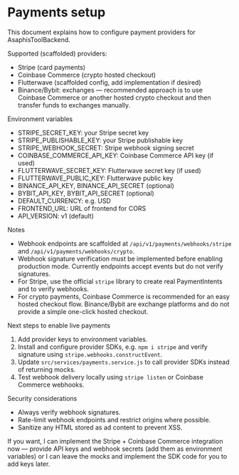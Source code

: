 # Payments setup

This document explains how to configure payment providers for AsaphisToolBackend.

Supported (scaffolded) providers:
- Stripe (card payments)
- Coinbase Commerce (crypto hosted checkout)
- Flutterwave (scaffolded config, add implementation if desired)
- Binance/Bybit: exchanges — recommended approach is to use Coinbase Commerce or another hosted crypto checkout and then transfer funds to exchanges manually.

Environment variables
- STRIPE_SECRET_KEY: your Stripe secret key
- STRIPE_PUBLISHABLE_KEY: your Stripe publishable key
- STRIPE_WEBHOOK_SECRET: Stripe webhook signing secret
- COINBASE_COMMERCE_API_KEY: Coinbase Commerce API key (if used)
- FLUTTERWAVE_SECRET_KEY: Flutterwave secret key (if used)
- FLUTTERWAVE_PUBLIC_KEY: Flutterwave public key
- BINANCE_API_KEY, BINANCE_API_SECRET (optional)
- BYBIT_API_KEY, BYBIT_API_SECRET (optional)
- DEFAULT_CURRENCY: e.g. USD
- FRONTEND_URL: URL of frontend for CORS
- API_VERSION: v1 (default)

Notes
- Webhook endpoints are scaffolded at `/api/v1/payments/webhooks/stripe` and `/api/v1/payments/webhooks/crypto`.
- Webhook signature verification must be implemented before enabling production mode. Currently endpoints accept events but do not verify signatures.
- For Stripe, use the official `stripe` library to create real PaymentIntents and to verify webhooks.
- For crypto payments, Coinbase Commerce is recommended for an easy hosted checkout flow. Binance/Bybit are exchange platforms and do not provide a simple one-click hosted checkout.

Next steps to enable live payments
1. Add provider keys to environment variables.
2. Install and configure provider SDKs, e.g. `npm i stripe` and verify signature using `stripe.webhooks.constructEvent`.
3. Update `src/services/payments.service.js` to call provider SDKs instead of returning mocks.
4. Test webhook delivery locally using `stripe listen` or Coinbase Commerce webhooks.

Security considerations
- Always verify webhook signatures.
- Rate-limit webhook endpoints and restrict origins where possible.
- Sanitize any HTML stored as ad content to prevent XSS.

If you want, I can implement the Stripe + Coinbase Commerce integration now — provide API keys and webhook secrets (add them as environment variables) or I can leave the mocks and implement the SDK code for you to add keys later.
